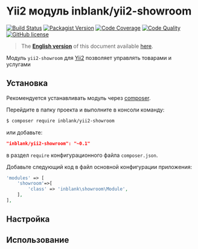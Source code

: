 # Yii2 модуль inblank/yii2-showroom

[![Build Status](https://img.shields.io/travis/inblank/yii2-showroom/master.svg?style=flat-square)](https://travis-ci.org/inblank/yii2-showroom)
[![Packagist Version](https://img.shields.io/packagist/v/inblank/yii2-showroom.svg?style=flat-square)](https://packagist.org/packages/inblank/yii2-showroom)
[![Code Coverage](https://img.shields.io/scrutinizer/coverage/g/inblank/yii2-showroom/master.svg?style=flat-square)](https://scrutinizer-ci.com/g/inblank/yii2-showroom/?branch=master)
[![Code Quality](https://img.shields.io/scrutinizer/g/inblank/yii2-showroom/master.svg?style=flat-square)](https://scrutinizer-ci.com/g/inblank/yii2-showroom/?branch=master)
[![GitHub license](https://img.shields.io/badge/license-MIT-blue.svg?style=flat-square)](https://raw.githubusercontent.com/inblank/yii2-showroom/master/LICENSE)

> The **[English version](https://github.com/inblank/yii2-showroom/blob/master/README.md)** of this document available [here](https://github.com/inblank/yii2-showroom/blob/master/README.md).

Модуль `yii2-showroom` для [Yii2](http://www.yiiframework.com/) позволяет управлять товарами и услугами

## Установка

Рекомендуется устанавливать модуль через [composer](http://getcomposer.org/download/).

Перейдите в папку проекта и выполните в консоли команду:

```bash
$ composer require inblank/yii2-showroom
```

или добавьте:

```json
"inblank/yii2-showroom": "~0.1"
```

в раздел `require` конфигурационного файла `composer.json`.

Добавьте следующий код в файл основной конфигурации приложения:
```php
'modules' => [
    'showroom'=>[
        'class' => 'inblank\showroom\Module',
    ],
],
```

## Настройка

## Использование
